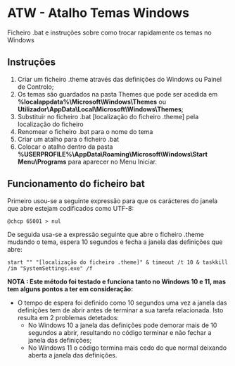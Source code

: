 # ATW - Atalho Temas Windows

Ficheiro .bat e instruções sobre como trocar rapidamente os temas no Windows

## Instruções
1. Criar um ficheiro .theme através das definições do Windows ou Painel de Controlo;
2. Os temas são guardados na pasta Themes que pode ser acedida em  **%localappdata%\Microsoft\Windows\Themes** ou **Utilizador\AppData\Local\Microsoft\Windows\Themes**;
3. Substituir no ficheiro .bat [localização do ficheiro .theme] pela localização do ficheiro
4. Renomear o ficheiro .bat para o nome do tema
5. Criar um atalho para o ficheiro .bat
6. Colocar o atalho dentro da pasta **%USERPROFILE%\AppData\Roaming\Microsoft\Windows\Start Menu\Programs** para aparecer no Menu Iniciar.

## Funcionamento do ficheiro bat
Primeiro usou-se a seguinte expressão para que os carácteres do janela que abre estejam codificados como UTF-8:
```batch
@chcp 65001 > nul
```
De seguida usa-se a expressão seguinte que abre o ficheiro .theme mudando o tema, espera 10 segundos e fecha a janela das definições que abre:
```batch
start "" "[localização do ficheiro .theme]" & timeout /t 10 & taskkill /im "SystemSettings.exe" /f
```

**NOTA : Este método foi testado e funciona tanto no Windows 10 e 11, mas tem alguns pontos a ter em consideração:**
* O tempo de espera foi definido como 10 segundos uma vez a janela das definições tem de abrir antes de terminar a sua tarefa relacionada. Isto resulta em 2 problemas detetados:
    * No Windows 10 a janela das definições pode demorar mais de 10 segundos a abrir, resultando no código terminar e não fechar a janela das definições;
    * No Windows 11 o código termina mais cedo do que normal deixando aberta a janela das definições.